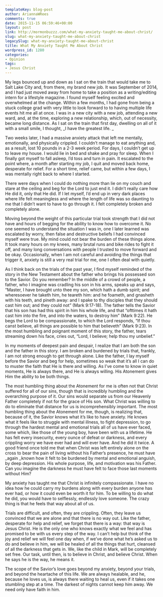 ```yaml
---
templateKey: blog-post
author: AriannaWRees
comments: true
date: 2015-11-15 06:59:46+00:00
layout: post
link: http://mormonbuzzz.com/what-my-anxiety-taught-me-about-christ/
slug: what-my-anxiety-taught-me-about-christ
legacySlug: what-my-anxiety-taught-me-about-christ
title: What My Anxiety Taught Me About Christ
wordpress_id: 1280
categories:
- Opinion
tags:
- Jesus Christ
---
```


My legs bounced up and down as I sat on the train that would take me to Salt Lake City and, from there, my brand new job. It was September of 2014, and I had just moved away from home to take a position as a writing/editing intern for a lifestyle magazine. I found myself feeling excited and overwhelmed at the change. Within a few months, I had gone from being a stuck college grad with very little to look forward to to having multiple life events hit me all at once. I was in a new city with a new job, attending a new ward, and, at the time, exploring a new relationship, which, out of necessity, became long distance. As I sat on the train that first day, dwelling on all of it with a small smile, I thought, _I have the greatest life. _

Two weeks later, I had a massive anxiety attack that left me mentally, emotionally, and physically crippled. I couldn’t manage to eat anything and, as a result, lost 10 pounds in a 2-3 week period. For days, I couldn’t get up to leave my house. I would lie in bed and shake and pray for sleep. When I finally got myself to fall asleep, I’d toss and turn in pain. It escalated to the point where, a month after starting my job, I quit and moved back home, desperate for relief. For a short time, relief came, but within a few days, I was mentally right back to where I started. 


There were days when I could do nothing more than lie on my couch and stare at the ceiling and beg for the Lord to just end it. I didn’t really care how He did it, only that He did. If I let myself, I’d end up in very dark places where life felt meaningless and where the length of life was so daunting to me that I didn’t want to have to go through it. I felt completely broken and completely alone.  

Moving beyond the weight of this particular trial took strength that I did not have and hours of begging for the ability to know how to overcome it. No one seemed to understand the situation I was in, one I later learned was escalated by worry, then false and destructive beliefs I had convinced myself were true. My mind could not bear the burden of these things alone. It took many hours on my knees, many brutal runs and bike rides to fight it off, and many long conversations with people I trusted to move forward and be okay. Occasionally, when I am not careful and avoiding the things that trigger it, anxiety is still a very real trial for me, one I often deal with quietly.

As I think back on the trials of the past year, I find myself reminded of the story in the New Testament about the father who brings his possessed son to the Savior. Do you remember? In the middle of a crowd of people, a father, who I imagine was cradling his son in his arms, speaks up and says, “Master, I have brought unto thee my son, which hath a dumb spirit; and wheresoever he taketh him, he teareth him: and he foameth, and gnasheth with his teeth, and pineth away: and I spake to thy disciples that they should cast him out; and they could not” (Mark 9:17-18). The father tells the Savior that his son has had this spirit in him his whole life, and that “ofttimes it hath cast him into the fire, and into the waters, to destroy him” (Mark 9:22). He begs the Lord to be compassionate, to which the Lord responds, “If thou canst believe, all things are possible to him that believeth” (Mark 9:23). In the most humbling and poignant moment of this story, the father, tears streaming down his face, cries out, “Lord, I believe; help thou my unbelief.” 

In my moments of deepest pain and despair, I realize that I am both the son and the father in this story. I am broken and burdened by trials that, frankly, I am not strong enough to get through alone. Like the father, I lay myself before the Savior and beg for help, sometimes so weak that it’s all I can do to muster the faith that He is there and willing. As I’ve come to know in quiet moments, He is always there, and He is always willing. His Atonement gives Him the ability to be both things. 


The most humbling thing about the Atonement for me is often not that Christ suffered for all of our sins, though that is incredibly humbling and the overarching purpose of it. Our sins would separate us from our Heavenly Father completely if not for the grace of His son. What Christ was willing to do to eliminate that distance for us is incomprehensibly important. The most humbling thing about the Atonement for me, though, is realizing that, because of it, the Savior knows what it’s like to have anxiety. He knows what it feels like to struggle with mental illness, to fight depression, to go through the hardest mental and emotional trials all of us have ever faced, some which, like those of the young boy, have been with us a lifetime. He has felt every insecurity, every ounce of defeat or darkness, and every crippling worry we have ever had and will ever have. And he did it twice. A good friend once told me that when Christ was left entirely alone on the cross to bear the pain of living without his Father’s presence, he must have _again _known how it felt to be burdened by mental and emotional anguish, by deep depression. His whole purpose, life, and motivation was his Father. Can you imagine the darkness he must have felt to face those last moments without Him? 


My anxiety has taught me that Christ is infinitely compassionate. I have no idea how he could carry my burdens along with every burden anyone has ever had, or how it could even be worth it for him. To be willing to do what he did, you would have to selflessly, endlessly love someone. The crazy thing is that he feels that way about all of us. 


Trials are difficult, and often, they are crippling. Often, they leave us convinced that we are alone and that there is no way out. Like the father, desperate for help and relief, we forget that there is a way: that way is Jesus Christ. He is the only one who knows exactly what we feel and has promised to be with us every step of the way. I can’t help but think of the joy and relief we will feel one day when, if we’ve done what he’s asked us to do and believe in him, we will be healed of all the things that hurt, cleansed of all the darkness that gets in. We, like the child in Mark, will be completely set free. Our task, until then, is to believe in Christ, and believe Christ. When he says he is the way, he means it. 


The scope of the Savior’s love goes beyond my anxiety, beyond your trials, and beyond the heartache of this life. We are always healable, and he, because he loves us, is always there waiting to heal us, even if it takes one stumbling step at a time. The darkest of nights cannot keep him away. We need only have faith in him. 


